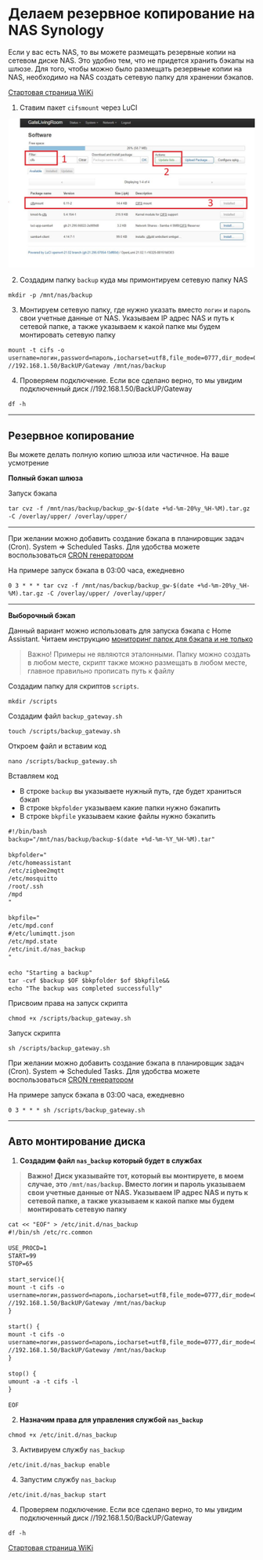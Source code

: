 # Делаем резервное копирование на NAS Synology

Если у вас есть NAS, то вы можете размещать резервные копии на сетевом диске NAS. Это удобно тем, что не придется хранить бэкапы на шлюзе. Для того, чтобы можно было размещать резервные копии на NAS, необходимо на NAS создать сетевую папку для хранении бэкапов.

[Стартовая страница WiKi](https://github.com/DivanX10/wiki#readme)

1) Ставим пакет `cifsmount` через LuCI

![cifsmount](https://github.com/DivanX10/Openwrt-scripts-for-gateway-zhwg11lm/blob/main/image/install%20cifs.JPG)


2) Создадим папку `backup` куда мы примонтируем сетевую папку NAS
```
mkdir -p /mnt/nas/backup
```

3) Монтируем сетевую папку, где нужно указать вместо `логин` и `пароль` свои учетные данные от NAS. Указываем IP адрес NAS и путь к сетевой папке, а также указываем к какой папке мы будем монтировать сетевую папку
```
mount -t cifs -o username=логин,password=пароль,iocharset=utf8,file_mode=0777,dir_mode=0777 //192.168.1.50/BackUP/Gateway /mnt/nas/backup
```

4) Проверяем подключение. Если все сделано верно, то мы увидим подключенный диск //192.168.1.50/BackUP/Gateway
```
df -h
```

***

## Резервное копирование

Вы можете делать полную копию шлюза или частичное. На ваше усмотрение

**Полный бэкап шлюза**

Запуск бэкапа 
```
tar cvz -f /mnt/nas/backup/backup_gw-$(date +%d-%m-20%y_%H-%M).tar.gz -C /overlay/upper/ /overlay/upper/
```

***

При желании можно добавить создание бэкапа в планировщик задач (Cron). System => Scheduled Tasks. Для удобства можете воспользоваться [CRON генератором](https://crontab.guru)

На примере запуск бэкапа в 03:00 часа, ежедневно

```
0 3 * * * tar cvz -f /mnt/nas/backup/backup_gw-$(date +%d-%m-20%y_%H-%M).tar.gz -C /overlay/upper/ /overlay/upper/ 

```


***

**Выборочный бэкап**

Данный вариант можно использовать для запуска бэкапа с Home Assistant. Читаем инструкцию [мониторинг папок для бэкапа и не только](https://github.com/DivanX10/Openwrt-scripts-for-gateway-zhwg11lm/wiki/Мониторинг-папок-для-бэкапа-и-не-только)

> Важно! Примеры не являются эталонными. Папку можно создать в любом месте, скрипт также можно размещать в любом месте, главное правильно прописать путь к файлу

Создадим папку для скриптов `scripts`. 
```
mkdir /scripts
```

Создадим файл `backup_gateway.sh`
```
touch /scripts/backup_gateway.sh
```

Откроем файл и вставим код
```
nano /scripts/backup_gateway.sh
```

Вставляем код
* В строке `backup` вы указываете нужный путь, где будет храниться бэкап
* В строке `bkpfolder` указываем какие папки нужно бэкапить
* В строке `bkpfile` указываем какие файлы нужно бэкапить
```
#!/bin/bash
backup="/mnt/nas/backup/backup-$(date +%d-%m-%Y_%H-%M).tar"

bkpfolder="
/etc/homeassistant
/etc/zigbee2mqtt
/etc/mosquitto
/root/.ssh
/mpd
"

bkpfile="
/etc/mpd.conf
#/etc/lumimqtt.json
/etc/mpd.state
/etc/init.d/nas_backup
"

echo "Starting a backup"
tar -cvf $backup $OF $bkpfolder $of $bkpfile&&
echo "The backup was completed successfully"
```

Присвоим права на запуск скрипта
```
chmod +x /scripts/backup_gateway.sh
```

Запуск скрипта
```
sh /scripts/backup_gateway.sh
```

При желании можно добавить создание бэкапа в планировщик задач (Cron). System => Scheduled Tasks. Для удобства можете воспользоваться [CRON генератором](https://crontab.guru)

На примере запуск бэкапа в 03:00 часа, ежедневно

```
0 3 * * * sh /scripts/backup_gateway.sh 

```

***

## Авто монтирование диска

1) **Создадим файл `nas_backup` который будет в службах**

> **Важно! Диск указывайте тот, который вы монтируете, в моем случае, это `/mnt/nas/backup`. Вместо логин и пароль указываем свои учетные данные от NAS. Указываем IP адрес NAS и путь к сетевой папке, а также указываем к какой папке мы будем монтировать сетевую папку**

```
cat << "EOF" > /etc/init.d/nas_backup
#!/bin/sh /etc/rc.common

USE_PROCD=1
START=99
STOP=65

start_service(){
mount -t cifs -o username=логин,password=пароль,iocharset=utf8,file_mode=0777,dir_mode=0777 //192.168.1.50/BackUP/Gateway /mnt/nas/backup
}

start() {
mount -t cifs -o username=логин,password=пароль,iocharset=utf8,file_mode=0777,dir_mode=0777 //192.168.1.50/BackUP/Gateway /mnt/nas/backup
}

stop() {
umount -a -t cifs -l
}

EOF
```

2) **Назначим права для управления службой `nas_backup`**
```
chmod +x /etc/init.d/nas_backup
````

3) Активируем службу `nas_backup`
```
/etc/init.d/nas_backup enable
```

4) Запустим службу `nas_backup`
```
/etc/init.d/nas_backup start
```

4) Проверяем подключение. Если все сделано верно, то мы увидим подключенный диск //192.168.1.50/BackUP/Gateway
```
df -h
```

[Стартовая страница WiKi](https://github.com/DivanX10/wiki#readme)